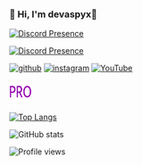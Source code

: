 ### 👋 Hi, I'm devaspyx👋

[![Discord Presence](https://lanyard.cnrad.dev/api/1015317339497046137)](https://discord.com/users/1015317339497046137)

[![Discord Presence](https://lanyard.cnrad.dev/api/935847207599497216)](https://discord.com/users/935847207599497216)

[<img src='https://cdn.jsdelivr.net/npm/simple-icons@3.0.1/icons/github.svg' alt='github' height='40'>](https://github.com/devaspyx)  [<img src='https://cdn.jsdelivr.net/npm/simple-icons@3.0.1/icons/instagram.svg' alt='instagram' height='40'>](https://www.instagram.com/aspyx.dev/)  [<img src='https://cdn.jsdelivr.net/npm/simple-icons@3.0.1/icons/youtube.svg' alt='YouTube' height='40'>](https://www.youtube.com/channel/UCzsv8Xx92T1dyHpgjNYaexQ)  

<a href='https://github.com/pricing'><img src='https://raw.githubusercontent.com/acervenky/animated-github-badges/master/assets/pro.gif' width='40' height='40'></a> 

[![Top Langs](https://github-readme-stats.vercel.app/api/top-langs/?username=devaspyx)](https://github.com/anuraghazra/github-readme-stats)

![GitHub stats](https://github-readme-stats.vercel.app/api?username=devaspyx&show_icons=true)  

![Profile views](https://gpvc.arturio.dev/devaspyx)  

